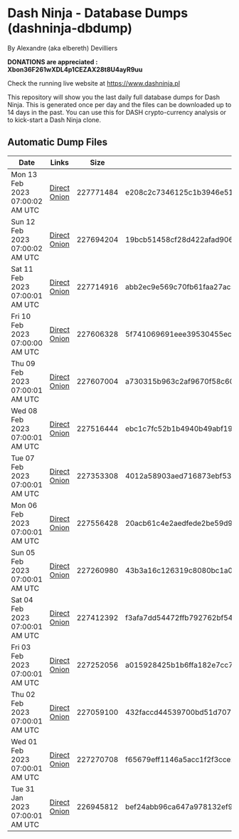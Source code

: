 # Dash Ninja - Database Dumps (dashninja-dbdump)
By Alexandre (aka elbereth) Devilliers

**DONATIONS are appreciated : Xbon36F261wXDL4p1CEZAX28t8U4ayR9uu**

Check the running live website at https://www.dashninja.pl

This repository will show you the last daily full database dumps for Dash Ninja. This is generated once per day and the files can be downloaded up to 14 days in the past.
You can use this for DASH crypto-currency analysis or to kick-start a Dash Ninja clone.


## Automatic Dump Files
| Date | Links | Size | SHA256 |
|--|--|--|--|
| Mon 13 Feb 2023 07:00:02 AM UTC | [Direct](https://oshi.at/nMLg) [Onion](http://5ety7tpkim5me6eszuwcje7bmy25pbtrjtue7zkqqgziljwqy3rrikqd.onion/nMLg) | 227771484 | e208c2c7346125c1b3946e5184bd9e48ebf1d8cb69274db3d39edd8435b04f3f | 
| Sun 12 Feb 2023 07:00:02 AM UTC | [Direct](https://oshi.at/iSpr) [Onion](http://5ety7tpkim5me6eszuwcje7bmy25pbtrjtue7zkqqgziljwqy3rrikqd.onion/iSpr) | 227694204 | 19bcb51458cf28d422afad906c026d26295e10344487f66c39a108fde3531ed3 | 
| Sat 11 Feb 2023 07:00:01 AM UTC | [Direct](https://oshi.at/uxPX) [Onion](http://5ety7tpkim5me6eszuwcje7bmy25pbtrjtue7zkqqgziljwqy3rrikqd.onion/uxPX) | 227714916 | abb2ec9e569c70fb61faa27ac59fc00838abd6a628f5674718e18943e14417f1 | 
| Fri 10 Feb 2023 07:00:00 AM UTC | [Direct](https://oshi.at/gmkm) [Onion](http://5ety7tpkim5me6eszuwcje7bmy25pbtrjtue7zkqqgziljwqy3rrikqd.onion/gmkm) | 227606328 | 5f741069691eee39530455ec2398b9e9e8629b8abe6db54119b0936edd50e5cc | 
| Thu 09 Feb 2023 07:00:01 AM UTC | [Direct](https://oshi.at/XiSd) [Onion](http://5ety7tpkim5me6eszuwcje7bmy25pbtrjtue7zkqqgziljwqy3rrikqd.onion/XiSd) | 227607004 | a730315b963c2af9670f58c609b487449ae1b7da639e6fea1a7ee11a93a23db4 | 
| Wed 08 Feb 2023 07:00:01 AM UTC | [Direct](https://oshi.at/zDGH) [Onion](http://5ety7tpkim5me6eszuwcje7bmy25pbtrjtue7zkqqgziljwqy3rrikqd.onion/zDGH) | 227516444 | ebc1c7fc52b1b4940b49abf1978ac2d516d36dfc9abc83b02e0438ac5f66b8e5 | 
| Tue 07 Feb 2023 07:00:01 AM UTC | [Direct](https://oshi.at/wwUo) [Onion](http://5ety7tpkim5me6eszuwcje7bmy25pbtrjtue7zkqqgziljwqy3rrikqd.onion/wwUo) | 227353308 | 4012a58903aed716873ebf53ad35bcb33a772f02b7549697e541ea5d3ee2799c | 
| Mon 06 Feb 2023 07:00:01 AM UTC | [Direct](https://oshi.at/pctn) [Onion](http://5ety7tpkim5me6eszuwcje7bmy25pbtrjtue7zkqqgziljwqy3rrikqd.onion/pctn) | 227556428 | 20acb61c4e2aedfede2be59d9b43d2be3992c519aab4085882c72a20f9941380 | 
| Sun 05 Feb 2023 07:00:01 AM UTC | [Direct](https://oshi.at/jUyp) [Onion](http://5ety7tpkim5me6eszuwcje7bmy25pbtrjtue7zkqqgziljwqy3rrikqd.onion/jUyp) | 227260980 | 43b3a16c126319c8080bc1a0aee4f2424fe99bee74a91f8bc7aeac9a6f1bcb32 | 
| Sat 04 Feb 2023 07:00:01 AM UTC | [Direct](https://oshi.at/SMsD) [Onion](http://5ety7tpkim5me6eszuwcje7bmy25pbtrjtue7zkqqgziljwqy3rrikqd.onion/SMsD) | 227412392 | f3afa7dd54472ffb792762bf5429410778d9e5c465844b408e7f28818fdd7a15 | 
| Fri 03 Feb 2023 07:00:01 AM UTC | [Direct](https://oshi.at/tgmh) [Onion](http://5ety7tpkim5me6eszuwcje7bmy25pbtrjtue7zkqqgziljwqy3rrikqd.onion/tgmh) | 227252056 | a015928425b1b6ffa182e7cc787e52c25aac26bea73d9aea8bf31f4705f01ba4 | 
| Thu 02 Feb 2023 07:00:01 AM UTC | [Direct](https://oshi.at/rFMY) [Onion](http://5ety7tpkim5me6eszuwcje7bmy25pbtrjtue7zkqqgziljwqy3rrikqd.onion/rFMY) | 227059100 | 432faccd44539700bd51d707d10754d7dc277b25c27ec42210b0219a2d399637 | 
| Wed 01 Feb 2023 07:00:01 AM UTC | [Direct](<html>) [Onion]() | 227270708 | f65679eff1146a5acc1f2f3cce2e238b91178b62729416c808c2365ff91364ae | 
| Tue 31 Jan 2023 07:00:01 AM UTC | [Direct](https://oshi.at/ncmS) [Onion](http://5ety7tpkim5me6eszuwcje7bmy25pbtrjtue7zkqqgziljwqy3rrikqd.onion/ncmS) | 226945812 | bef24abb96ca647a978132ef9b917679be99379fccbbc89c2d1be78cfcf709c8 | 
